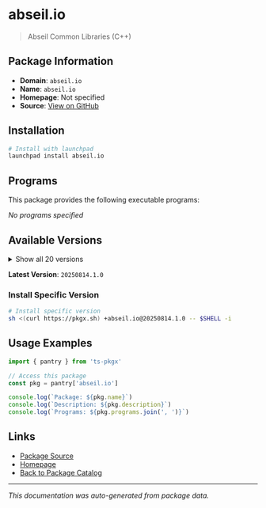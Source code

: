 # abseil.io

> Abseil Common Libraries (C++)

## Package Information

- **Domain**: `abseil.io`
- **Name**: `abseil.io`
- **Homepage**: Not specified
- **Source**: [View on GitHub](https://github.com/pkgxdev/pantry/tree/main/projects/abseil.io/package.yml)

## Installation

```bash
# Install with launchpad
launchpad install abseil.io
```

## Programs

This package provides the following executable programs:

*No programs specified*

## Available Versions

<details>
<summary>Show all 20 versions</summary>

- `20250814.1.0`, `20250814.0.0`, `20250512.1.0`, `20250512.0.0`, `20250127.1.0`
- `20250127.0.0`, `20240722.1.0`, `20240722.0.0`, `20240116.3.0`, `20240116.2.0`
- `20240116.1.0`, `20240116.0.0`, `20230802.3.0`, `20230802.2.0`, `20230802.1.0`
- `20230802.0.0`, `20230125.4.0`, `20230125.3.0`, `20230125.2.0`, `20220623.2.0`

</details>

**Latest Version**: `20250814.1.0`

### Install Specific Version

```bash
# Install specific version
sh <(curl https://pkgx.sh) +abseil.io@20250814.1.0 -- $SHELL -i
```

## Usage Examples

```typescript
import { pantry } from 'ts-pkgx'

// Access this package
const pkg = pantry['abseil.io']

console.log(`Package: ${pkg.name}`)
console.log(`Description: ${pkg.description}`)
console.log(`Programs: ${pkg.programs.join(', ')}`)
```

## Links

- [Package Source](https://github.com/pkgxdev/pantry/tree/main/projects/abseil.io/package.yml)
- [Homepage](#)
- [Back to Package Catalog](../../package-catalog.md)

---

*This documentation was auto-generated from package data.*
